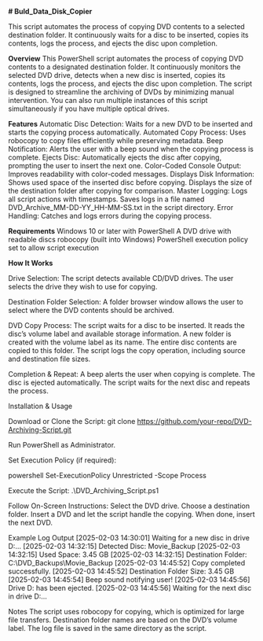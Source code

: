 **# Buld_Data_Disk_Copier**

This script automates the process of copying DVD contents to a selected destination folder. It continuously waits for a disc to be inserted, copies its contents, logs the process, and ejects the disc upon completion.

**Overview**
  This PowerShell script automates the process of copying DVD contents to a designated destination folder. It continuously monitors the selected DVD drive, detects when a new disc is inserted, copies its contents, logs the process, and ejects the disc upon completion. The script is designed to streamline the archiving of DVDs by minimizing manual intervention.  You can also run multiple instances of this script simultaneously if you have multiple optical drives.

**Features**
  Automatic Disc Detection: Waits for a new DVD to be inserted and starts the copying process automatically.
  Automated Copy Process: Uses robocopy to copy files efficiently while preserving metadata.
  Beep Notification: Alerts the user with a beep sound when the copying process is complete.
  Ejects Disc: Automatically ejects the disc after copying, prompting the user to insert the next one.
  Color-Coded Console Output: Improves readability with color-coded messages.
  Displays Disk Information:
  Shows used space of the inserted disc before copying.
  Displays the size of the destination folder after copying for comparison.
  Master Logging:
  Logs all script actions with timestamps.
  Saves logs in a file named DVD_Archive_MM-DD-YY_HH-MM-SS.txt in the script directory.
  Error Handling: Catches and logs errors during the copying process.

**Requirements**
  Windows 10 or later with PowerShell
  A DVD drive with readable discs
  robocopy (built into Windows)
  PowerShell execution policy set to allow script execution
  
**How It Works**

Drive Selection:
  The script detects available CD/DVD drives.
  The user selects the drive they wish to use for copying.

Destination Folder Selection:
  A folder browser window allows the user to select where the DVD contents should be archived. 

DVD Copy Process:
  The script waits for a disc to be inserted.
  It reads the disc’s volume label and available storage information.
  A new folder is created with the volume label as its name.
  The entire disc contents are copied to this folder.
  The script logs the copy operation, including source and destination file sizes.

Completion & Repeat:
  A beep alerts the user when copying is complete.
  The disc is ejected automatically.
  The script waits for the next disc and repeats the process.

Installation & Usage

  Download or Clone the Script:
    git clone https://github.com/your-repo/DVD-Archiving-Script.git
  
  Run PowerShell as Administrator.
  
  Set Execution Policy (if required):
  
  powershell
  Set-ExecutionPolicy Unrestricted -Scope Process
  
  Execute the Script:
  .\DVD_Archiving_Script.ps1
  
  Follow On-Screen Instructions:
    Select the DVD drive.
    Choose a destination folder.
    Insert a DVD and let the script handle the copying.
    When done, insert the next DVD.

Example Log Output
  [2025-02-03 14:30:01] Waiting for a new disc in drive D:...
  [2025-02-03 14:32:15] Detected Disc: Movie_Backup
  [2025-02-03 14:32:15] Used Space: 3.45 GB
  [2025-02-03 14:32:15] Destination Folder: C:\DVD_Backups\Movie_Backup
  [2025-02-03 14:45:52] Copy completed successfully.
  [2025-02-03 14:45:52] Destination Folder Size: 3.45 GB
  [2025-02-03 14:45:54] Beep sound notifying user!
  [2025-02-03 14:45:56] Drive D: has been ejected.
  [2025-02-03 14:45:56] Waiting for the next disc in drive D:...

Notes
  The script uses robocopy for copying, which is optimized for large file transfers.
  Destination folder names are based on the DVD’s volume label.
  The log file is saved in the same directory as the script.


